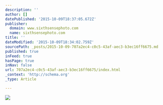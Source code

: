 ```yaml
---
description: ''
author: []
datePublished: '2015-10-09T18:37:05.672Z'
publisher:
  domain: www.sixthsensephoto.com
  name: sixthsensephoto.com
title: ''
dateModified: '2015-10-09T18:34:02.759Z'
sourcePath: _posts/2015-10-09-707a2ec4-c0c5-43af-aec3-b3ec16ff6675.md
published: true
inFeed: true
hasPage: true
inNav: false
url: 707a2ec4-c0c5-43af-aec3-b3ec16ff6675/index.html
_context: 'http://schema.org'
_type: Article

---
```

![](http://www.sixthsensephoto.com/photos/i-xT5P4GR/1/X2/i-xT5P4GR-X2.jpg)